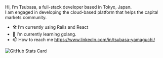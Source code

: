 Hi, I’m Tsubasa, a full-stack developer based in Tokyo, Japan.<br/>
I am engaged in developing the cloud-based platform that helps the capital markets community.

- 🛠 I’m currently using Rails and React
- 🌱 I’m currently learning golang.
- 📫 How to reach me https://www.linkedin.com/in/tsubasa-yamaguchi/


![GitHub Stats Card](https://github-readme-stats.vercel.app/api?username=Cap1231&theme=react&count_private=true&show_icons=true)
